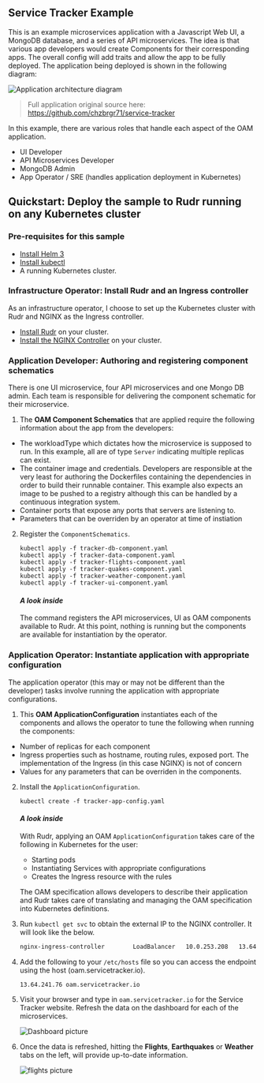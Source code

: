 ## Service Tracker Example

This is an example microservices application with a Javascript Web UI, a MongoDB database, and a series of API microservices. The idea is that various app developers would create Components for their corresponding apps. The overall config will add traits and allow the app to be fully deployed.
The application being deployed is shown in the following diagram:

![Application architecture diagram](service-tracker-diagram.jpg)

> Full application original source here: https://github.com/chzbrgr71/service-tracker

In this example, there are various roles that handle each aspect of the OAM application.

* UI Developer
* API Microservices Developer
* MongoDB Admin
* App Operator / SRE (handles application deployment in Kubernetes)

## Quickstart: Deploy the sample to Rudr running on any Kubernetes cluster

### Pre-requisites for this sample

* [Install Helm 3](https://github.com/oam-dev/rudr/blob/master/docs/setup/install.md#prerequisites)
* [Install kubectl](https://github.com/oam-dev/rudr/blob/master/docs/setup/install.md#prerequisites)
* A running Kubernetes cluster.

### Infrastructure Operator:  Install Rudr and an Ingress controller

As an infrastructure operator, I choose to set up the Kubernetes cluster with Rudr and NGINX as the Ingress controller.

* [Install Rudr](https://github.com/oam-dev/rudr/blob/master/docs/setup/install.md#installing-rudr-using-helm-3) on your cluster.
* [Install the NGINX Controller](https://github.com/oam-dev/rudr/blob/master/docs/setup/install.md#ingress) on your cluster.

### Application Developer: Authoring and registering component schematics

There is one UI microservice, four API microservices and one Mongo DB admin. Each team is responsible for delivering the component schematic for their microservice.

1. The **OAM Component Schematics** that are applied require the following information about the app from the developers:

* The workloadType which dictates how the microservice is supposed to run. In this example, all are of type `Server` indicating multiple replicas can exist.
* The container image and credentials. Developers are responsible at the very least for authoring the Dockerfiles containing the dependencies in order to build their runnable container. This example also expects an image to be pushed to a registry although this can be handled by a continuous integration system.
* Container ports that expose any ports that servers are listening to.
* Parameters that can be overriden by an operator at time of instiation

2. Register the `ComponentSchematics`.

    ```
    kubectl apply -f tracker-db-component.yaml
    kubectl apply -f tracker-data-component.yaml
    kubectl apply -f tracker-flights-component.yaml
    kubectl apply -f tracker-quakes-component.yaml
    kubectl apply -f tracker-weather-component.yaml
    kubectl apply -f tracker-ui-component.yaml
    ```

    #### ***A look inside***
    The command registers the API microservices, UI as OAM components available to Rudr. At this point, nothing is running but the components are available for instantiation by the operator.

### Application Operator: Instantiate application with appropriate configuration

The application operator (this may or may not be different than the developer) tasks involve running the application with appropriate configurations.

1. This **OAM ApplicationConfiguration** instantiates each of the components and allows the operator to tune the following when running the components:

* Number of replicas for each component
* Ingress properties such as hostname, routing rules, exposed port. The implementation of the Ingress (in this case NGINX) is not of concern
* Values for any parameters that can be overriden in the components.

2. Install the `ApplicationConfiguration`.

    ```
    kubectl create -f tracker-app-config.yaml
    ```

    #### ***A look inside***

    With Rudr, applying an OAM `ApplicationConfiguration` takes care of the following in Kubernetes for the user:

    * Starting pods
    * Instantiating Services with appropriate configurations
    * Creates the Ingress resource with the rules

    The OAM specification allows developers to describe their application and Rudr takes care of translating and managing the OAM specification into Kubernetes definitions.

3. Run `kubectl get svc` to obtain the external IP to the NGINX controller. It will look like the below.

    ```bash
    nginx-ingress-controller        LoadBalancer   10.0.253.208   13.64.241.76   80:32751/TCP,443:30402/TCP   28h
    ```

4. Add the following to your `/etc/hosts` file so you can access the endpoint using the host (oam.servicetracker.io).

    ```
    13.64.241.76 oam.servicetracker.io
    ```

5. Visit your browser and type in `oam.servicetracker.io` for the Service Tracker website. Refresh the data on the dashboard for each of the microservices.

    ![Dashboard picture](dashboard.png)

6. Once the data is refreshed, hitting the **Flights**, **Earthquakes** or **Weather** tabs on the left, will provide up-to-date information.

    ![flights picture](flights.png)
